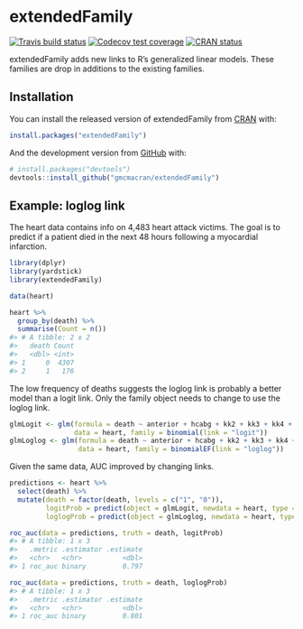 
<!-- README.md is generated from README.Rmd. Please edit that file -->

# extendedFamily

<!-- badges: start -->

[![Travis build
status](https://travis-ci.org/gmcmacran/extendedFamily.svg?branch=master)](https://travis-ci.org/gmcmacran/extendedFamily)
[![Codecov test
coverage](https://codecov.io/gh/gmcmacran/extendedFamily/branch/master/graph/badge.svg)](https://codecov.io/gh/gmcmacran/extendedFamily?branch=master)
[![CRAN
status](https://www.r-pkg.org/badges/version/extendedFamily)](https://cran.r-project.org/package=extendedFamily)
<!-- badges: end -->

extendedFamily adds new links to R’s generalized linear models. These
families are drop in additions to the existing families.

## Installation

You can install the released version of extendedFamily from
[CRAN](https://CRAN.R-project.org) with:

``` r
install.packages("extendedFamily")
```

And the development version from [GitHub](https://github.com/) with:

``` r
# install.packages("devtools")
devtools::install_github("gmcmacran/extendedFamily")
```

## Example: loglog link

The heart data contains info on 4,483 heart attack victims. The goal is
to predict if a patient died in the next 48 hours following a myocardial
infarction.

``` r
library(dplyr)
library(yardstick)
library(extendedFamily)

data(heart)

heart %>%
  group_by(death) %>%
  summarise(Count = n())
#> # A tibble: 2 x 2
#>   death Count
#>   <dbl> <int>
#> 1     0  4307
#> 2     1   176
```

The low frequency of deaths suggests the loglog link is probably a
better model than a logit link. Only the family object needs to change
to use the loglog link.

``` r
glmLogit <- glm(formula = death ~ anterior + hcabg + kk2 + kk3 + kk4 + age2 + age3 + age4, 
                data = heart, family = binomial(link = "logit"))
glmLoglog <- glm(formula = death ~ anterior + hcabg + kk2 + kk3 + kk4 + age2 + age3 + age4, 
                 data = heart, family = binomialEF(link = "loglog"))
```

Given the same data, AUC improved by changing links.

``` r
predictions <- heart %>%
  select(death) %>%
  mutate(death = factor(death, levels = c("1", "0")),
         logitProb = predict(object = glmLogit, newdata = heart, type = "response"),
         loglogProb = predict(object = glmLoglog, newdata = heart, type = "response"))

roc_auc(data = predictions, truth = death, logitProb)
#> # A tibble: 1 x 3
#>   .metric .estimator .estimate
#>   <chr>   <chr>          <dbl>
#> 1 roc_auc binary         0.797

roc_auc(data = predictions, truth = death, loglogProb)
#> # A tibble: 1 x 3
#>   .metric .estimator .estimate
#>   <chr>   <chr>          <dbl>
#> 1 roc_auc binary         0.801
```
